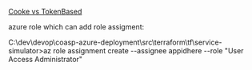 [Cooke vs TokenBased](https://dzone.com/articles/cookies-vs-tokens-the-definitive-guide)

azure role which can add role assigment: 


C:\dev\devop\coasp-azure-deployment\src\terraform\tf\service-simulator>az role assignment create --assignee appidhere  --role "User Access Administrator"